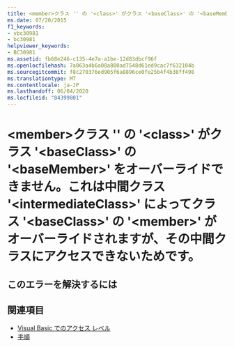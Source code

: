 ```yaml
---
title: <member>クラス '' の '<class>' がクラス '<baseClass>' の '<baseMember>' をオーバーライドできません。これは中間クラス '<intermediateClass>' によってクラス '<baseClass>' の '<member>' がオーバーライドされますが、その中間クラスにアクセスできないためです。
ms.date: 07/20/2015
f1_keywords:
- vbc30981
- bc30981
helpviewer_keywords:
- BC30981
ms.assetid: fb68e246-c135-4e7a-a1be-12d83dbcf96f
ms.openlocfilehash: 7a063a4b6a08a800ad7548d61ed9cac7f632104b
ms.sourcegitcommit: f8c270376ed905f6a8896ce0fe25b4f4b38ff498
ms.translationtype: MT
ms.contentlocale: ja-JP
ms.lasthandoff: 06/04/2020
ms.locfileid: "84399801"
---
```

# <a name="member-in-class-class-cannot-override-basemember-in-class-baseclass-because-an-intermediate-class-intermediateclass-overrides-member-in-class-baseclass-but-is-not-accessible"></a>\<member>クラス '' の '\<class>' がクラス '\<baseClass>' の '\<baseMember>' をオーバーライドできません。これは中間クラス '\<intermediateClass>' によってクラス '\<baseClass>' の '\<member>' がオーバーライドされますが、その中間クラスにアクセスできないためです。

## <a name="to-correct-this-error"></a>このエラーを解決するには

## <a name="see-also"></a>関連項目

- [Visual Basic でのアクセス レベル](../programming-guide/language-features/declared-elements/access-levels.md)
- [手順](../programming-guide/language-features/procedures/index.md)
